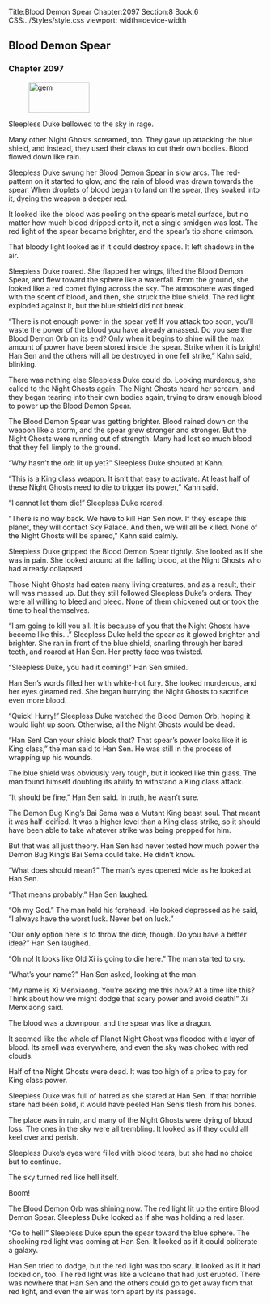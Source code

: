 Title:Blood Demon Spear 
Chapter:2097 
Section:8 
Book:6 
CSS:../Styles/style.css 
viewport: width=device-width
  
## Blood Demon Spear
### Chapter 2097 
<figure>
	<img src="../Images/gem.gif" alt="gem" id="gem" width="120" height="60" />
</figure>
  

  
  Sleepless Duke bellowed to the sky in rage.

Many other Night Ghosts screamed, too. They gave up attacking the blue shield, and instead, they used their claws to cut their own bodies. Blood flowed down like rain.

Sleepless Duke swung her Blood Demon Spear in slow arcs. The red-pattern on it started to glow, and the rain of blood was drawn towards the spear. When droplets of blood began to land on the spear, they soaked into it, dyeing the weapon a deeper red.

It looked like the blood was pooling on the spear’s metal surface, but no matter how much blood dripped onto it, not a single smidgen was lost. The red light of the spear became brighter, and the spear’s tip shone crimson.

That bloody light looked as if it could destroy space. It left shadows in the air.

Sleepless Duke roared. She flapped her wings, lifted the Blood Demon Spear, and flew toward the sphere like a waterfall. From the ground, she looked like a red comet flying across the sky. The atmosphere was tinged with the scent of blood, and then, she struck the blue shield. The red light exploded against it, but the blue shield did not break.

“There is not enough power in the spear yet! If you attack too soon, you’ll waste the power of the blood you have already amassed. Do you see the Blood Demon Orb on its end? Only when it begins to shine will the max amount of power have been stored inside the spear. Strike when it is bright! Han Sen and the others will all be destroyed in one fell strike,” Kahn said, blinking.

There was nothing else Sleepless Duke could do. Looking murderous, she called to the Night Ghosts again. The Night Ghosts heard her scream, and they began tearing into their own bodies again, trying to draw enough blood to power up the Blood Demon Spear.

The Blood Demon Spear was getting brighter. Blood rained down on the weapon like a storm, and the spear grew stronger and stronger. But the Night Ghosts were running out of strength. Many had lost so much blood that they fell limply to the ground.

“Why hasn’t the orb lit up yet?” Sleepless Duke shouted at Kahn.

“This is a King class weapon. It isn’t that easy to activate. At least half of these Night Ghosts need to die to trigger its power,” Kahn said.

“I cannot let them die!” Sleepless Duke roared.

“There is no way back. We have to kill Han Sen now. If they escape this planet, they will contact Sky Palace. And then, we will all be killed. None of the Night Ghosts will be spared,” Kahn said calmly.

Sleepless Duke gripped the Blood Demon Spear tightly. She looked as if she was in pain. She looked around at the falling blood, at the Night Ghosts who had already collapsed.

Those Night Ghosts had eaten many living creatures, and as a result, their will was messed up. But they still followed Sleepless Duke’s orders. They were all willing to bleed and bleed. None of them chickened out or took the time to heal themselves.

“I am going to kill you all. It is because of you that the Night Ghosts have become like this…” Sleepless Duke held the spear as it glowed brighter and brighter. She ran in front of the blue shield, snarling through her bared teeth, and roared at Han Sen. Her pretty face was twisted.

“Sleepless Duke, you had it coming!” Han Sen smiled.

Han Sen’s words filled her with white-hot fury. She looked murderous, and her eyes gleamed red. She began hurrying the Night Ghosts to sacrifice even more blood.

“Quick! Hurry!” Sleepless Duke watched the Blood Demon Orb, hoping it would light up soon. Otherwise, all the Night Ghosts would be dead.

“Han Sen! Can your shield block that? That spear’s power looks like it is King class,” the man said to Han Sen. He was still in the process of wrapping up his wounds.

The blue shield was obviously very tough, but it looked like thin glass. The man found himself doubting its ability to withstand a King class attack.

“It should be fine,” Han Sen said. In truth, he wasn’t sure.

The Demon Bug King’s Bai Sema was a Mutant King beast soul. That meant it was half-deified. It was a higher level than a King class strike, so it should have been able to take whatever strike was being prepped for him.

But that was all just theory. Han Sen had never tested how much power the Demon Bug King’s Bai Sema could take. He didn’t know.

“What does should mean?” The man’s eyes opened wide as he looked at Han Sen.

“That means probably.” Han Sen laughed.

“Oh my God.” The man held his forehead. He looked depressed as he said, “I always have the worst luck. Never bet on luck.”

“Our only option here is to throw the dice, though. Do you have a better idea?” Han Sen laughed.

“Oh no! It looks like Old Xi is going to die here.” The man started to cry.

“What’s your name?” Han Sen asked, looking at the man.

“My name is Xi Menxiaong. You’re asking me this now? At a time like this? Think about how we might dodge that scary power and avoid death!” Xi Menxiaong said.

The blood was a downpour, and the spear was like a dragon.

It seemed like the whole of Planet Night Ghost was flooded with a layer of blood. Its smell was everywhere, and even the sky was choked with red clouds.

Half of the Night Ghosts were dead. It was too high of a price to pay for King class power.

Sleepless Duke was full of hatred as she stared at Han Sen. If that horrible stare had been solid, it would have peeled Han Sen’s flesh from his bones.

The place was in ruin, and many of the Night Ghosts were dying of blood loss. The ones in the sky were all trembling. It looked as if they could all keel over and perish.

Sleepless Duke’s eyes were filled with blood tears, but she had no choice but to continue.

The sky turned red like hell itself.

Boom!

The Blood Demon Orb was shining now. The red light lit up the entire Blood Demon Spear. Sleepless Duke looked as if she was holding a red laser.

“Go to hell!” Sleepless Duke spun the spear toward the blue sphere. The shocking red light was coming at Han Sen. It looked as if it could obliterate a galaxy.

Han Sen tried to dodge, but the red light was too scary. It looked as if it had locked on, too. The red light was like a volcano that had just erupted. There was nowhere that Han Sen and the others could go to get away from that red light, and even the air was torn apart by its passage.
